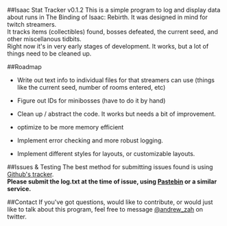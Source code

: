##Isaac Stat Tracker v0.1.2
This is a simple program to log and display data about runs in The Binding of Isaac: Rebirth. It was designed in mind for twitch streamers.  
It tracks items (collectibles) found, bosses defeated, the current seed, and other miscellanous tidbits.  
Right now it's in very early stages of development. It works, but a lot of things need to be cleaned up.

##Roadmap
- Write out text info to individual files for that streamers can use (things like the current seed, number of rooms entered, etc)
- Figure out IDs for minibosses (have to do it by hand)
- Clean up / abstract the code. It works but needs a bit of improvement.
- optimize to be more memory efficient
- Implement error checking and more robust logging.

- Implement different styles for layouts, or customizable layouts.

##Issues & Testing
The best method for submitting issues found is using [Github's tracker](https://github.com/azah/IsaacStatsTracker/issues).  
**Please submit the log.txt at the time of issue, using [Pastebin](http://pastebin.com/) or a similar service.**

##Contact
If you've got questions, would like to contribute, or would just like to talk about this program, feel free to message [@andrew_zah](https://twitter.com/) on twitter.